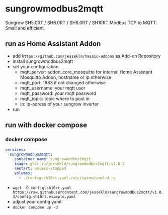 # sungrowmodbus2mqtt

Sungrow SH5.0RT / SH6.0RT / SH8.0RT / SH10RT Modbus TCP to MQTT.
Small and efficient.

## run as Home Assistant Addon

- add `https://github.com/jesseklm/hassio-addons` as Add-on Repository
- install sungrowmodbus2mqtt
- set your configuration:
  - mqtt_server: addon_core_mosquitto for internal Home Assistant Mosquitto Addon, hostname or ip otherwise
  - mqtt_port: 1883 if not changed otherwise
  - mqtt_username: your mqtt user
  - mqtt_password: your mqtt password
  - mqtt_topic: topic where to post in
  - ip: ip-adress of your sungrow inverter
- run

## run with docker compose

### docker compose

```yaml
services:
  sungrowmodbus2mqtt:
    container_name: sungrowmodbus2mqtt
    image: ghcr.io/jesseklm/sungrowmodbus2mqtt:v1.0.3
    restart: unless-stopped
    volumes:
      - ./config.sh10rt.yaml:/etc/nginx/conf.d:ro
```

- `wget -O config.sh10rt.yaml https://raw.githubusercontent.com/jesseklm/sungrowmodbus2mqtt/v1.0.3/config.sh10rt.example.yaml`
- adjust your config yaml
- `docker compose up -d`
